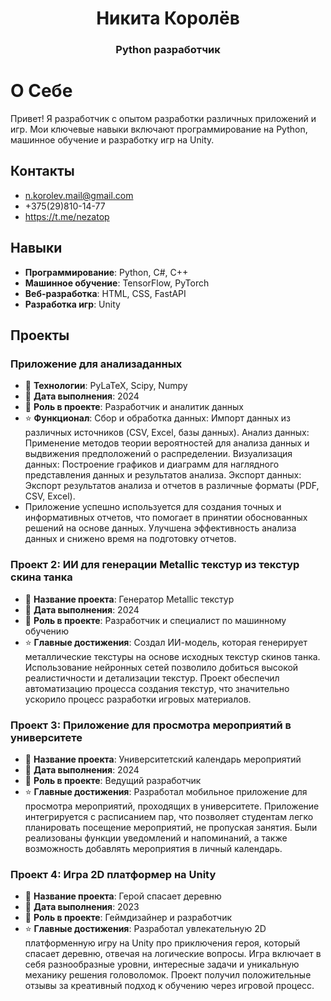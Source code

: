 <h1 align="center">Никита Королёв</h1>
<h3 align="center">Python разработчик</h3>

# О Себе

Привет! Я разработчик с опытом разработки различных приложений и игр. Мои ключевые навыки включают программирование на Python, машинное обучение и разработку игр на Unity.

## Контакты

- n.korolev.mail@gmail.com
- +375(29)810-14-77
- https://t.me/nezatop

## Навыки

- **Программирование**: Python, C#, С++
- **Машинное обучение**: TensorFlow, PyTorch
- **Веб-разработка**: HTML, CSS, FastAPI
- **Разработка игр**: Unity

## Проекты

### Приложение для анализаданных
- 📝 **Технологии**: PyLaTeX, Scipy, Numpy
- 📆 **Дата выполнения**: 2024
- 🎯 **Роль в проекте**: Разработчик и аналитик данных
- ⭐ **Функционал**:
    Сбор и обработка данных: Импорт данных из различных источников (CSV, Excel, базы данных).
    Анализ данных: Применение методов теории вероятностей для анализа данных и выдвижения предположений о распределении.
    Визуализация данных: Построение графиков и диаграмм для наглядного представления данных и результатов анализа.
    Экспорт данных: Экспорт результатов анализа и отчетов в различные форматы (PDF, CSV, Excel).
- Приложение успешно используется для создания точных и информативных отчетов, что помогает в принятии обоснованных решений на основе данных. Улучшена эффективность анализа данных и снижено время на подготовку отчетов.

### Проект 2: ИИ для генерации Metallic текстур из текстур скина танка
- 📝 **Название проекта**: Генератор Metallic текстур
- 📆 **Дата выполнения**: 2024
- 🎯 **Роль в проекте**: Разработчик и специалист по машинному обучению
- ⭐ **Главные достижения**: Создал ИИ-модель, которая генерирует металлические текстуры на основе исходных текстур скинов танка. Использование нейронных сетей позволило добиться высокой реалистичности и детализации текстур. Проект обеспечил автоматизацию процесса создания текстур, что значительно ускорило процесс разработки игровых материалов.

### Проект 3: Приложение для просмотра мероприятий в университете
- 📝 **Название проекта**: Университетский календарь мероприятий
- 📆 **Дата выполнения**: 2024
- 🎯 **Роль в проекте**: Ведущий разработчик
- ⭐ **Главные достижения**: Разработал мобильное приложение для просмотра мероприятий, проходящих в университете. Приложение интегрируется с расписанием пар, что позволяет студентам легко планировать посещение мероприятий, не пропуская занятия. Были реализованы функции уведомлений и напоминаний, а также возможность добавлять мероприятия в личный календарь.

### Проект 4: Игра 2D платформер на Unity
- 📝 **Название проекта**: Герой спасает деревню
- 📆 **Дата выполнения**: 2023
- 🎯 **Роль в проекте**: Геймдизайнер и разработчик
- ⭐ **Главные достижения**: Разработал увлекательную 2D платформенную игру на Unity про приключения героя, который спасает деревню, отвечая на логические вопросы. Игра включает в себя разнообразные уровни, интересные задачи и уникальную механику решения головоломок. Проект получил положительные отзывы за креативный подход к обучению через игровой процесс.



